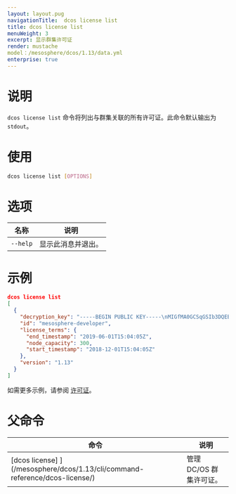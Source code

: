 ```yaml
---
layout: layout.pug
navigationTitle:  dcos license list
title: dcos license list
menuWeight: 3
excerpt: 显示群集许可证
render: mustache
model：/mesosphere/dcos/1.13/data.yml
enterprise: true
---
```


# 说明
`dcos license list` 命令将列出与群集关联的所有许可证。此命令默认输出为 `stdout`。

# 使用

```bash
dcos license list [OPTIONS]
```

# 选项

| 名称 | 说明 |
|---------|-------------|
| `--help` | 显示此消息并退出。|

# 示例

```json
dcos license list
[
  {
    "decryption_key": "-----BEGIN PUBLIC KEY-----\nMIGfMA0GCSqGSIb3DQEBAQUAA4GNADCBiQKBgQDMTUWJbWO4rWDe2Vg8DEW7B9AA\n3PWBT/j/mDEoSmqr3Tsh1hA38nxTjdEV5B1xljSZxOfVQ/7It1lqA6qgdDfNA1UC\nwOunuy3JIApql5n/OD2JGQQxaLYiS+c2nQS0rLUh6mQ0KvBCMSBtbXfYd6hBzy4Y\nOZEQ9UPaI1eF45yOtQIDAQAB\n-----END PUBLIC KEY-----\n",
    "id": "mesosphere-developer",
    "license_terms": {
      "end_timestamp": "2019-06-01T15:04:05Z",
      "node_capacity": 300,
      "start_timestamp": "2018-12-01T15:04:05Z"
    },
    "version": "1.13"
  }
]
```

如需更多示例，请参阅 [许可证](/mesosphere/dcos/1.13/administering-clusters/licenses/)。


# 父命令

| 命令 | 说明 |
|---------|-------------|
| [dcos license] ](/mesosphere/dcos/1.13/cli/command-reference/dcos-license/) | 管理 DC/OS 群集许可证。 |

